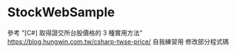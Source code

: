 # StockWebSample
參考 "[C#] 取得證交所台股價格的 3 種實用方法" https://blog.hungwin.com.tw/csharp-twse-price/
自我練習用
修改部分程式碼
